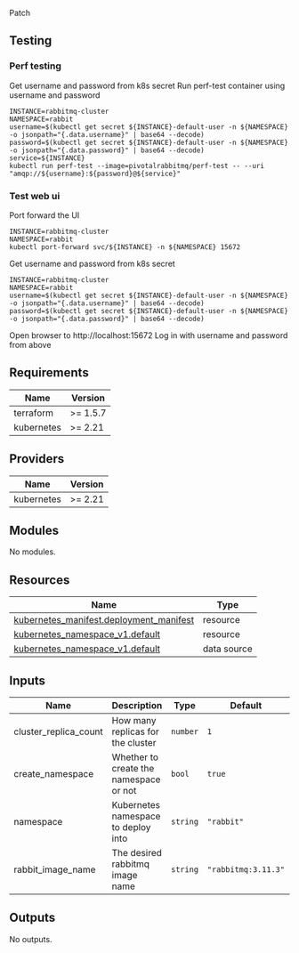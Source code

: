 Patch

## Testing

### Perf testing
Get username and password from k8s secret
Run perf-test container using username and password
```
INSTANCE=rabbitmq-cluster
NAMESPACE=rabbit
username=$(kubectl get secret ${INSTANCE}-default-user -n ${NAMESPACE} -o jsonpath="{.data.username}" | base64 --decode)
password=$(kubectl get secret ${INSTANCE}-default-user -n ${NAMESPACE} -o jsonpath="{.data.password}" | base64 --decode)
service=${INSTANCE}
kubectl run perf-test --image=pivotalrabbitmq/perf-test -- --uri "amqp://${username}:${password}@${service}"
```

### Test web ui
Port forward the UI
```
INSTANCE=rabbitmq-cluster
NAMESPACE=rabbit
kubectl port-forward svc/${INSTANCE} -n ${NAMESPACE} 15672
```

Get username and password from k8s secret
```
INSTANCE=rabbitmq-cluster
NAMESPACE=rabbit
username=$(kubectl get secret ${INSTANCE}-default-user -n ${NAMESPACE} -o jsonpath="{.data.username}" | base64 --decode)
password=$(kubectl get secret ${INSTANCE}-default-user -n ${NAMESPACE} -o jsonpath="{.data.password}" | base64 --decode)
```

Open browser to http://localhost:15672
Log in with username and password from above

<!-- BEGIN_TF_DOCS -->
## Requirements

| Name | Version |
|------|---------|
| terraform | >= 1.5.7 |
| kubernetes | >= 2.21 |

## Providers

| Name | Version |
|------|---------|
| kubernetes | >= 2.21 |

## Modules

No modules.

## Resources

| Name | Type |
|------|------|
| [kubernetes_manifest.deployment_manifest](https://registry.terraform.io/providers/hashicorp/kubernetes/latest/docs/resources/manifest) | resource |
| [kubernetes_namespace_v1.default](https://registry.terraform.io/providers/hashicorp/kubernetes/latest/docs/resources/namespace_v1) | resource |
| [kubernetes_namespace_v1.default](https://registry.terraform.io/providers/hashicorp/kubernetes/latest/docs/data-sources/namespace_v1) | data source |

## Inputs

| Name | Description | Type | Default | Required |
|------|-------------|------|---------|:--------:|
| cluster\_replica\_count | How many replicas for the cluster | `number` | `1` | no |
| create\_namespace | Whether to create the namespace or not | `bool` | `true` | no |
| namespace | Kubernetes namespace to deploy into | `string` | `"rabbit"` | no |
| rabbit\_image\_name | The desired rabbitmq image name | `string` | `"rabbitmq:3.11.3"` | no |

## Outputs

No outputs.
<!-- END_TF_DOCS -->
